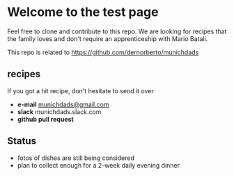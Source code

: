 # Welcome to the test page

Feel free to clone and contribute to this repo.
We are looking for recipes that the family loves and don't require an apprenticeship with Mario Batali.

This repo is related to https://github.com/dernorberto/munichdads

## recipes

If you got a hit recipe, don't hesitate to send it over
* **e-mail** munichdads@gmail.com
* **slack** munichdads.slack.com
* **github pull request**

## Status

* fotos of dishes are still being considered
* plan to collect enough for a 2-week daily evening dinner
